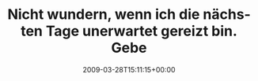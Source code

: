 ---
retweeted: false
source: <a href="http://twitter.com" rel="nofollow">Twitter Web Client</a>
entities:
  hashtags: []
  symbols: []
  user_mentions: []
  urls: []
display_text_range:
- '0'
- '135'
favorite_count: '0'
id_str: '1407195622'
truncated: false
retweet_count: '0'
id: '1407195622'
created_at: Sat Mar 28 15:11:15 +0000 2009
favorited: false
full_text: Nicht wundern, wenn ich die nächsten Tage unerwartet gereizt bin. Gebe
  grad MacOS die vierte Chance, mit mir Freundschaft zu schließen.
lang: de
tags:
- pesos/twitter
date: '2009-03-28T15:11:15+00:00'
src: https://twitter.com/bascht/status/1407195622
original_url: https://twitter.com/bascht/status/1407195622
type: twitter_tweet
text: Nicht wundern, wenn ich die nächsten Tage unerwartet gereizt bin. Gebe grad
  MacOS die vierte Chance, mit mir Freundschaft zu schließen.
title: 'Nicht wundern, wenn ich die nächsten Tage unerwartet gereizt bin. Gebe '

---